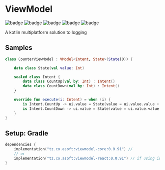 # ViewModel

![badge][badge-maven] ![badge][badge-mpp] ![badge][badge-android] ![badge][badge-js] ![badge][badge-jvm]

A kotlin multiplatform solution to logging

## Samples

```kotlin
class CounterViewModel : VModel<Intent, State>(State(0)) {

    data class State(val value: Int)

    sealed class Intent {
        data class CountUp(val by: Int) : Intent()
        data class CountDown(val by: Int) : Intent()
    }

    override fun execute(i: Intent) = when (i) {
        is Intent.CountUp -> ui.value = State(value = ui.value.value + i.by)
        is Intent.CountDown -> ui.value = State(value = ui.value.value - i.by)
    }
}
```

## Setup: Gradle

```kotlin
dependencies {
    implementation("tz.co.asoft:viewmodel-core:0.0.91") //
    // or
    implementation("tz.co.asoft:viewmodel-react:0.0.91") // if using intended to be used in kotlin/react 
}
```

[badge-maven]: https://img.shields.io/maven-central/v/tz.co.asoft/viewmodel-core/0.0.91?style=flat

[badge-mpp]: https://img.shields.io/badge/kotlin-multiplatform-blue?style=flat

[badge-android]: http://img.shields.io/badge/platform-android-brightgreen.svg?style=flat

[badge-js]: http://img.shields.io/badge/platform-js-yellow.svg?style=flat

[badge-jvm]: http://img.shields.io/badge/platform-jvm-orange.svg?style=flat
